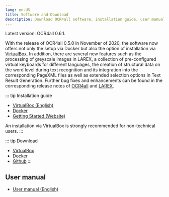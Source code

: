 ```yaml
---
lang: en-US
title: Software and Download
description: Download OCR4all software, installation guide, user manual
---
```

Latest version: OCR4all 0.6.1. 

With the release of OCR4all 0.5.0 in
	November of 2020, the software now offers not only the setup via Docker
	but also the option of installation via [VirtualBox](./vm-download.md).
    In addition,
	there are several new features such as the processing of greyscale
	images in LAREX, a collection of pre-configured virtual keyboards for
	different languages, the creation of structural data on the word level
	during text recognition and its integration into the corresponding
	PageXML files as well as extended selection options in Text Result
	Generation. Further bug fixes and enhancements can be found in the
	corresponding release notes of [OCR4all](https://github.com/OCR4all/OCR4all/releases)
    and [LAREX](https://github.com/OCR4all/LAREX/releases).

::: tip Installation guide
- [VirtualBox (English)](http://github.com/OCR4all/getting_started/blob/master/ocr4all-setup_guide_virtualbox_eng.pdf)
- [Docker](https://github.com/OCR4all/getting_started/blob/master/ocr4all-setup_guide_docker.pdf)
- [Getting Started (Website)](https://github.com/OCR4all/getting_started#getting-started-with-ocr4all)

An installation via VirtualBox is strongly recommended for non-technical users.
:::

::: tip Download
- [VirtualBox](./vm-download.md)
- [Docker](https://hub.docker.com/r/uniwuezpd/ocr4all)
- [Github](https://github.com/OCR4all/OCR4all#ocr4all)
:::

## User manual
- [User manual (English)](../ocr4all_userguide/0.FrontPage/0.FrontPage.md)

